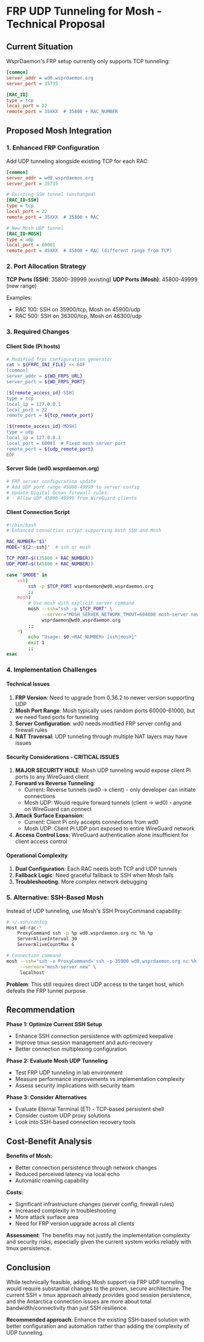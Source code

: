# FRP UDP Tunneling for Mosh - Technical Proposal

## Current Situation

WsprDaemon's FRP setup currently only supports TCP tunneling:
```ini
[common]
server_addr = wd0.wsprdaemon.org  
server_port = 35735

[RAC_ID]
type = tcp
local_port = 22
remote_port = 35XXX  # 35800 + RAC_NUMBER
```

## Proposed Mosh Integration

### 1. Enhanced FRP Configuration

Add UDP tunneling alongside existing TCP for each RAC:

```ini
[common]
server_addr = wd0.wsprdaemon.org
server_port = 35735

# Existing SSH tunnel (unchanged)
[RAC_ID-SSH]
type = tcp  
local_port = 22
remote_port = 35XXX  # 35800 + RAC

# New Mosh UDP tunnel
[RAC_ID-MOSH]
type = udp
local_port = 60001
remote_port = 45XXX  # 45800 + RAC (different range from TCP)
```

### 2. Port Allocation Strategy

**TCP Ports (SSH)**: 35800-39999 (existing)
**UDP Ports (Mosh)**: 45800-49999 (new range)

Examples:
- RAC 100: SSH on 35900/tcp, Mosh on 45900/udp
- RAC 500: SSH on 36300/tcp, Mosh on 46300/udp

### 3. Required Changes

#### Client Side (Pi hosts)
```bash
# Modified frpc configuration generator
cat > ${FRPC_INI_FILE} << EOF
[common]
server_addr = ${WD_FRPS_URL}
server_port = ${WD_FRPS_PORT}

[${remote_access_id}-SSH]
type = tcp
local_ip = 127.0.0.1
local_port = 22
remote_port = ${tcp_remote_port}

[${remote_access_id}-MOSH] 
type = udp
local_ip = 127.0.0.1
local_port = 60001  # Fixed mosh server port
remote_port = ${udp_remote_port}
EOF
```

#### Server Side (wd0.wsprdaemon.org)
```bash
# FRP server configuration update
# Add UDP port range 45800-49999 to server config
# Update Digital Ocean firewall rules:
# - Allow UDP 45800-49999 from WireGuard clients
```

#### Client Connection Script
```bash
#!/bin/bash
# Enhanced connection script supporting both SSH and Mosh

RAC_NUMBER="$1"
MODE="${2:-ssh}"  # ssh or mosh

TCP_PORT=$((35800 + RAC_NUMBER))
UDP_PORT=$((45800 + RAC_NUMBER))

case "$MODE" in
    ssh)
        ssh -p $TCP_PORT wsprdaemon@wd0.wsprdaemon.org
        ;;
    mosh)
        # Use mosh with explicit server command
        mosh --ssh="ssh -p $TCP_PORT" \
             --server="MOSH_SERVER_NETWORK_TMOUT=604800 mosh-server new -p $UDP_PORT" \
             wsprdaemon@wd0.wsprdaemon.org
        ;;
    *)
        echo "Usage: $0 <RAC_NUMBER> [ssh|mosh]"
        exit 1
        ;;
esac
```

### 4. Implementation Challenges

#### Technical Issues
1. **FRP Version**: Need to upgrade from 0.36.2 to newer version supporting UDP
2. **Mosh Port Range**: Mosh typically uses random ports 60000-61000, but we need fixed ports for tunneling
3. **Server Configuration**: wd0 needs modified FRP server config and firewall rules
4. **NAT Traversal**: UDP tunneling through multiple NAT layers may have issues

#### Security Considerations - CRITICAL ISSUES
1. **MAJOR SECURITY HOLE**: Mosh UDP tunneling would expose client Pi ports to any WireGuard client
2. **Forward vs Reverse Tunneling**: 
   - Current: Reverse tunnels (wd0 → client) - only developer can initiate connections
   - Mosh UDP: Would require forward tunnels (client → wd0) - anyone on WireGuard can connect
3. **Attack Surface Expansion**: 
   - Current: Client Pi only accepts connections from wd0
   - Mosh UDP: Client Pi UDP port exposed to entire WireGuard network
4. **Access Control Loss**: WireGuard authentication alone insufficient for client access control

#### Operational Complexity
1. **Dual Configuration**: Each RAC needs both TCP and UDP tunnels
2. **Fallback Logic**: Need graceful fallback to SSH when Mosh fails
3. **Troubleshooting**: More complex network debugging

### 5. Alternative: SSH-Based Mosh

Instead of UDP tunneling, use Mosh's SSH ProxyCommand capability:

```bash
# ~/.ssh/config
Host wd-rac-*
    ProxyCommand ssh -p %p wd0.wsprdaemon.org nc %h %p
    ServerAliveInterval 30
    ServerAliveCountMax 6

# Connection command  
mosh --ssh="ssh -o ProxyCommand='ssh -p 35900 wd0.wsprdaemon.org nc %h 22'" \
     --server="mosh-server new" \
     localhost
```

**Problem**: This still requires direct UDP access to the target host, which defeats the FRP tunnel purpose.

## Recommendation

**Phase 1: Optimize Current SSH Setup**
- Enhance SSH connection persistence with optimized keepalive
- Improve tmux session management and auto-recovery
- Better connection multiplexing configuration

**Phase 2: Evaluate Mosh UDP Tunneling**
- Test FRP UDP tunneling in lab environment
- Measure performance improvements vs implementation complexity
- Assess security implications with security team

**Phase 3: Consider Alternatives**
- Evaluate Eternal Terminal (ET) - TCP-based persistent shell
- Consider custom UDP proxy solutions
- Look into SSH-based connection recovery tools

## Cost-Benefit Analysis

**Benefits of Mosh:**
- Better connection persistence through network changes
- Reduced perceived latency via local echo
- Automatic roaming capability

**Costs:**
- Significant infrastructure changes (server config, firewall rules)
- Increased complexity in troubleshooting
- More attack surface area
- Need for FRP version upgrade across all clients

**Assessment**: The benefits may not justify the implementation complexity and security risks, especially given the current system works reliably with tmux persistence.

## Conclusion

While technically feasible, adding Mosh support via FRP UDP tunneling would require substantial changes to the proven, secure architecture. The current SSH + tmux approach already provides good session persistence, and the Antarctica connection issues are more about total bandwidth/connectivity than just SSH resilience.

**Recommended approach**: Enhance the existing SSH-based solution with better configuration and automation rather than adding the complexity of UDP tunneling.